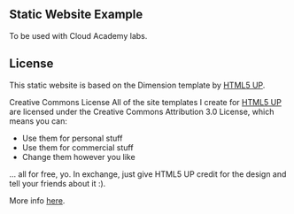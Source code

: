 Static Website Example
----------------------

To be used with Cloud Academy labs.


License
----------------------

This static website is based on the Dimension template by [HTML5 UP](https://html5up.net/).

Creative Commons License
All of the site templates I create for [HTML5 UP](https://html5up.net/) are licensed under the Creative Commons Attribution 3.0 License, which means you can:
 - Use them for personal stuff
 - Use them for commercial stuff
 - Change them however you like


... all for free, yo. In exchange, just give HTML5 UP credit for the design and tell your friends about it :).

More info [here](https://html5up.net/license).

